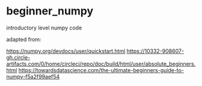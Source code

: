 # beginner_numpy
introductory level numpy code

adapted from:

https://numpy.org/devdocs/user/quickstart.html
https://10332-908607-gh.circle-artifacts.com/0/home/circleci/repo/doc/build/html/user/absolute_beginners.html
https://towardsdatascience.com/the-ultimate-beginners-guide-to-numpy-f5a2f99aef54
